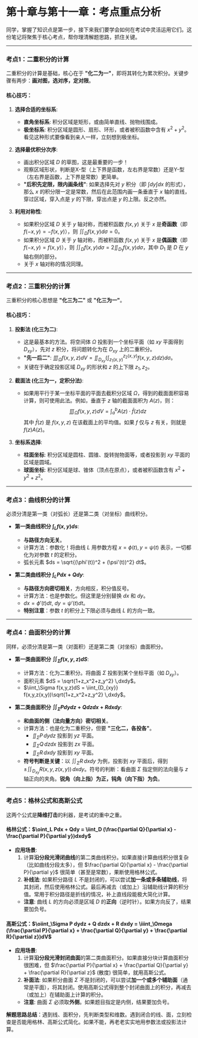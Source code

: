 # 第十章与第十一章：考点重点分析

同学，掌握了知识点是第一步，接下来我们要学会如何在考试中灵活运用它们。这份笔记将聚焦于核心考点，帮你理清解题思路，抓住关键。

---

### 考点1：二重积分的计算

二重积分的计算是基础，核心在于 **"化二为一"**，即将其转化为累次积分。关键步骤有两步：**画对图，选对序，定对限**。

#### 核心技巧：

1.  **选择合适的坐标系**:
    *   **直角坐标系**: 积分区域是矩形，或由简单直线、抛物线围成。
    *   **极坐标系**: 积分区域是圆形、扇形、环形，或者被积函数中含有 $x^2+y^2$。看见这种形式要像看到亲人一样，立刻想到极坐标。

2.  **选择最优积分次序**:
    *   画出积分区域 $D$ 的草图，这是最重要的一步！
    *   观察区域形状，判断是X-型（上下界是函数，左右界是常数）还是Y-型（左右界是函数，上下界是常数）更简单。
    *   **"后积先定限，限内画条线"**: 如果选择先对 $y$ 积分（即 $\int dy \int dx$ 的形式），那么 $x$ 的积分限一定是常数，然后在此范围内画一条垂直于 $x$ 轴的直线，穿过区域，穿入点是 $y$ 的下限，穿出点是 $y$ 的上限。反之亦然。

3.  **利用对称性**:
    *   如果积分区域 $D$ 关于 $y$ 轴对称，而被积函数 $f(x,y)$ 关于 $x$ 是**奇函数**（即 $f(-x, y) = -f(x, y)$），则 $\iint_D f(x,y) d\sigma = 0$。
    *   如果积分区域 $D$ 关于 $y$ 轴对称，而被积函数 $f(x,y)$ 关于 $x$ 是**偶函数**（即 $f(-x, y) = f(x, y)$），则 $\iint_D f(x,y) d\sigma = 2 \iint_{D_1} f(x,y) d\sigma$，其中 $D_1$ 是 $D$ 在 $y$ 轴右侧的部分。
    *   关于 $x$ 轴对称的情况同理。

---

### 考点2：三重积分的计算

三重积分的核心思想是 **"化三为二"** 或 **"化三为一"**。

#### 核心技巧：

1.  **投影法 (化三为二)**:
    *   这是最基本的方法。将空间体 $\Omega$ 投影到一个坐标平面（如 $xy$ 平面得到 $D_{xy}$），先对 $z$ 积分，将问题转化为在 $D_{xy}$ 上的二重积分。
    *   **"先一后二"**: $\iiint_\Omega f(x,y,z) dV = \iint_{D_{xy}} \left( \int_{z_1(x,y)}^{z_2(x,y)} f(x,y,z) dz \right) d\sigma$。
    *   关键在于确定投影区域 $D_{xy}$ 的形状和 $z$ 的上下限 $z_1, z_2$。

2.  **截面法 (化三为一，定积分法)**:
    *   如果用平行于某一坐标平面的平面去截积分区域 $\Omega$，得到的截面面积容易计算，则可使用此法。例如，垂直于 $z$ 轴的截面面积为 $A(z)$，则：
    $$
    \iiint_\Omega f(x,y,z) dV = \int_a^b A(z) \cdot \bar{f}(z) dz
    $$
    其中 $\bar{f}(z)$ 是 $f(x,y,z)$ 在该截面上的平均值。如果 $f$ 仅与 $z$ 有关，则就是 $f(z)A(z)$。

3.  **坐标系选择**:
    *   **柱面坐标**: 积分区域是圆柱、圆锥、旋转抛物面等，或者投影到 $xy$ 平面的区域是圆域。
    *   **球面坐标**: 积分区域是球、锥体（顶点在原点），或者被积函数含有 $x^2+y^2+z^2$。

---

### 考点3：曲线积分的计算

必须分清是第一类（对弧长）还是第二类（对坐标）曲线积分。

*   **第一类曲线积分 $\int_L f(x,y)ds$**:
    *   **与路径方向无关**。
    *   计算方法：参数化！将曲线 $L$ 用参数方程 $x=\phi(t), y=\psi(t)$ 表示，一切都化为对参数 $t$ 的定积分。
    *   弧长元素 $ds = \sqrt{(\phi'(t))^2 + (\psi'(t))^2} dt$。

*   **第二类曲线积分 $\int_L Pdx + Qdy$**:
    *   **与路径方向密切相关**，方向相反，积分值反号。
    *   计算方法：也是参数化。但这里是分别替换 $dx$ 和 $dy$。
    *   $dx = \phi'(t)dt$, $dy = \psi'(t)dt$。
    *   **特别注意**：参数 $t$ 的积分上下限必须与曲线 $L$ 的方向一致。

---

### 考点4：曲面积分的计算

同样，必须分清是第一类（对面积）还是第二类（对坐标）曲面积分。

*   **第一类曲面积分 $\iint_\Sigma f(x,y,z)dS$**:
    *   计算方法：化为二重积分。将曲面 $\Sigma$ 投影到某个坐标平面（如 $D_{xy}$）。
    *   面积元素 $dS = \sqrt{1+z_x^2+z_y^2} \,dxdy$。
    *   $\iint_\Sigma f(x,y,z)dS = \iint_{D_{xy}} f(x,y,z(x,y))\sqrt{1+z_x^2+z_y^2} \,dxdy$。

*   **第二类曲面积分 $\iint_\Sigma P dydz + Q dzdx + R dxdy$**:
    *   **和曲面的侧（法向量方向）密切相关**。
    *   计算方法：也是化为二重积分，但要 **"三化二，各投各"**。
        *   $\iint_\Sigma P \,dydz$ 投影到 $yz$ 平面。
        *   $\iint_\Sigma Q \,dzdx$ 投影到 $zx$ 平面。
        *   $\iint_\Sigma R \,dxdy$ 投影到 $xy$ 平面。
    *   **符号判断是关键**：以 $\iint_\Sigma R \,dxdy$ 为例，投影到 $xy$ 平面后，得到 $\pm \iint_{D_{xy}} R(x,y,z(x,y)) \,dxdy$。符号的判断：看曲面 $\Sigma$ 指定侧的法向量与 $z$ 轴正向的夹角。**锐角（向上指）为正，钝角（向下指）为负**。

---

### 考点5：格林公式和高斯公式

这两个公式是**降维打击**的利器，是考试的重中之重。

#### 格林公式：$\oint_L Pdx + Qdy = \iint_D (\frac{\partial Q}{\partial x} - \frac{\partial P}{\partial y})dxdy$

*   **应用场景**:
    1.  计算**沿分段光滑闭曲线**的第二类曲线积分。如果直接计算曲线积分很复杂（比如曲线分段太多），但 $\frac{\partial Q}{\partial x} - \frac{\partial P}{\partial y}$ 很简单（甚至是常数），果断使用格林公式。
    2.  **补线法**: 如果积分路径 $L$ 不是封闭的，可以尝试**加一条或多条辅助线**，将其封闭，然后使用格林公式。最后再减去（或加上）沿辅助线计算的积分值。常用于积分路径是折线的情况，补上直线段能极大简化计算。
    *   **注意**: 曲线 $L$ 的方向必须是区域 $D$ 的**正向**（逆时针）。如果方向反了，结果要加负号。

#### 高斯公式：$\oiint_\Sigma P dydz + Q dzdx + R dxdy = \iiint_\Omega (\frac{\partial P}{\partial x} + \frac{\partial Q}{\partial y} + \frac{\partial R}{\partial z})dV$

*   **应用场景**:
    1.  计算**沿分段光滑封闭曲面**的第二类曲面积分。如果直接分块计算曲面积分很困难，但 $\frac{\partial P}{\partial x} + \frac{\partial Q}{\partial y} + \frac{\partial R}{\partial z}$ (散度) 很简单，就用高斯公式。
    2.  **补面法**: 如果积分曲面 $\Sigma$ 不是封闭的，可以尝试**加一个或多个辅助面**（通常是平面），将其封闭。使用高斯公式得到整个封闭曲面上的积分，再减去（或加上）在辅助面上计算的积分。
    *   **注意**: 曲面 $\Sigma$ 必须取**外侧**。如果题目指定是内侧，结果要加负号。

**解题思路总结**：遇到线、面积分，先判断类型和维数。遇到闭合的线、面，立刻检查是否能用格林、高斯公式简化。如果不能，再老老实实地用参数法或投影法计算。 